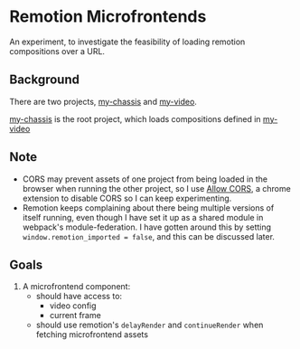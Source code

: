# Remotion Microfrontends

An experiment, to investigate the feasibility of loading remotion compositions over a URL.

## Background

There are two projects, [my-chassis](./my-chassis/) and [my-video](./my-video/).

[my-chassis](/my-chassis/) is the root project, which loads compositions defined in [my-video](./my-video/)

## Note

- CORS may prevent assets of one project from being loaded in the browser when running the other project, so I use [Allow CORS](https://chrome.google.com/webstore/detail/allow-cors-access-control/lhobafahddgcelffkeicbaginigeejlf?hl=en-US), a chrome extension to disable CORS so I can keep experimenting.
- Remotion keeps complaining about there being multiple versions of itself running, even though I have set it up as a shared module in webpack's module-federation. I have gotten around this by setting `window.remotion_imported = false`, and this can be discussed later.

## Goals

1. A microfrontend component:
    - should have access to:
      - video config
      - current frame
    - should use remotion's `delayRender` and `continueRender` when fetching microfrontend assets
